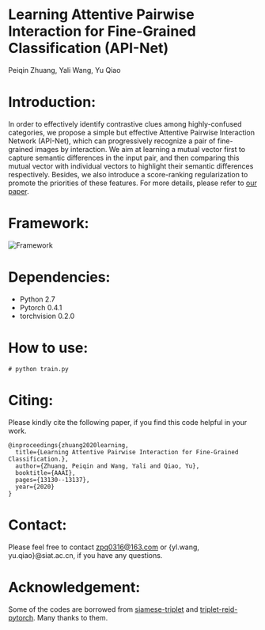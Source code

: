 # Learning Attentive Pairwise Interaction for Fine-Grained Classification (API-Net)
Peiqin Zhuang, Yali Wang, Yu Qiao
# Introduction:
In order to effectively identify contrastive clues among highly-confused categories, we propose a simple but effective Attentive Pairwise Interaction Network (API-Net), which can progressively recognize a pair of fine-grained images by interaction. We aim at learning a mutual vector first to capture semantic differences in the input pair, and then comparing this mutual vector with individual vectors to highlight their semantic differences respectively. Besides, we also introduce a score-ranking regularization to promote the priorities of these features. For more details, please refer to [our paper](https://www.aaai.org/Papers/AAAI/2020GB/AAAI-ZhuangP.2505.pdf).
# Framework:
![Framework](/Framework.png)
# Dependencies:
* Python 2.7
* Pytorch 0.4.1
* torchvision 0.2.0
# How to use:
```
# python train.py
```
# Citing:
Please kindly cite the following paper, if you find this code helpful in your work.
```
@inproceedings{zhuang2020learning,
  title={Learning Attentive Pairwise Interaction for Fine-Grained Classification.},
  author={Zhuang, Peiqin and Wang, Yali and Qiao, Yu},
  booktitle={AAAI},
  pages={13130--13137},
  year={2020}
}
```
# Contact:
Please feel free to contact zpq0316@163.com or {yl.wang, yu.qiao}@siat.ac.cn, if you have any questions.
# Acknowledgement:
Some of the codes are borrowed from [siamese-triplet](https://github.com/adambielski/siamese-triplet) and [triplet-reid-pytorch](https://github.com/CoinCheung/triplet-reid-pytorch). Many thanks to them.

